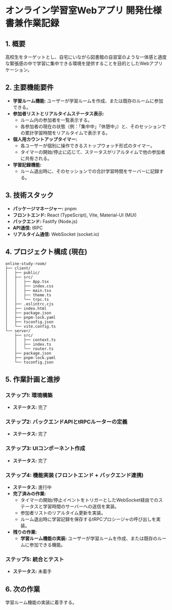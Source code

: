 # オンライン学習室Webアプリ 開発仕様書兼作業記録

## 1. 概要
高校生をターゲットとし、自宅にいながら図書館の自習室のような一体感と適度な緊張感の中で学習に集中できる環境を提供することを目的としたWebアプリケーション。

## 2. 主要機能要件
- **学習ルーム機能:** ユーザーが学習ルームを作成、または既存のルームに参加できる。
- **参加者リストとリアルタイムステータス表示:**
    - ルーム内の参加者を一覧表示する。
    - 各参加者の現在の状態（例：「集中中」「休憩中」）と、そのセッションでの累計学習時間をリアルタイムで表示する。
- **個人用カウントアップタイマー:**
    - 各ユーザーが個別に操作できるストップウォッチ形式のタイマー。
    - タイマーの開始/停止に応じて、ステータスがリアルタイムで他の参加者に共有される。
- **学習記録機能:**
    - ルーム退出時に、そのセッションでの合計学習時間をサーバーに記録する。

## 3. 技術スタック
- **パッケージマネージャー:** pnpm
- **フロントエンド:** React (TypeScript), Vite, Material-UI (MUI)
- **バックエンド:** Fastify (Node.js)
- **API通信:** tRPC
- **リアルタイム通信:** WebSocket (socket.io)

## 4. プロジェクト構成 (現在)
```
online-study-room/
├── client/
│   ├── public/
│   ├── src/
│   │   ├── App.tsx
│   │   ├── index.css
│   │   ├── main.tsx
│   │   ├── theme.ts
│   │   └── trpc.ts
│   ├── .eslintrc.cjs
│   ├── index.html
│   ├── package.json
│   ├── pnpm-lock.yaml
│   ├── tsconfig.json
│   └── vite.config.ts
└── server/
    ├── src/
    │   ├── context.ts
    │   ├── index.ts
    │   └── router.ts
    ├── package.json
    ├── pnpm-lock.yaml
    └── tsconfig.json
```

## 5. 作業計画と進捗

### ステップ1: 環境構築
- **ステータス:** 完了

### ステップ2: バックエンドAPIとtRPCルーターの定義
- **ステータス:** 完了

### ステップ3: UIコンポーネント作成
- **ステータス:** 完了

### ステップ4: 機能実装 (フロントエンド + バックエンド連携)
- **ステータス:** 進行中
- **完了済みの作業:**
    - タイマーの開始/停止イベントをトリガーとしたWebSocket経由でのステータスと学習時間のサーバーへの送信を実装。
    - 参加者リストのリアルタイム更新を実装。
    - ルーム退出時に学習記録を保存するtRPCプロシージャの呼び出しを実装。
- **残りの作業:**
    - **学習ルーム機能の実装:** ユーザーが学習ルームを作成、または既存のルームに参加できる機能。

### ステップ5: 統合とテスト
- **ステータス:** 未着手

## 6. 次の作業
学習ルーム機能の実装に着手する。
